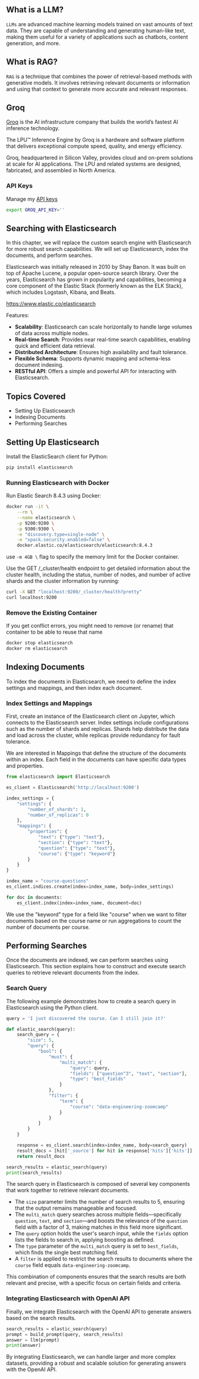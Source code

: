 ## What is a LLM?

`LLMs` are advanced machine learning models trained on vast amounts of text data. They are capable of understanding and generating human-like text, making them useful for a variety of applications such as chatbots, content generation, and more.

## What is RAG?

`RAG` is a technique that combines the power of retrieval-based methods with generative models. It involves retrieving relevant documents or information and using that context to generate more accurate and relevant responses.


## Groq 

[Groq](https://groq.com/) is the AI infrastructure company that builds the world’s fastest AI inference technology. 

The LPU™ Inference Engine by Groq is a hardware and software platform that delivers exceptional compute speed, quality, and energy efficiency. 

Groq, headquartered in Silicon Valley, provides cloud and on-prem solutions at scale for AI applications. The LPU and related systems are designed, fabricated, and assembled in North America.  

### API Keys


Manage my [API keys](https://console.groq.com/keys)



```bash
export GROQ_API_KEY=''
```


## Searching with Elasticsearch

In this chapter, we will replace the custom search engine with Elasticsearch for more robust search capabilities. We will set up Elasticsearch, index the documents, and perform searches.

Elasticsearch was initially released in 2010 by Shay Banon. It was built on top of Apache Lucene, a popular open-source search library. Over the years, Elasticsearch has grown in popularity and capabilities, becoming a core component of the Elastic Stack (formerly known as the ELK Stack), which includes Logstash, Kibana, and Beats.

https://www.elastic.co/elasticsearch

Features:

- **Scalability**: Elasticsearch can scale horizontally to handle large volumes of data across multiple nodes.
- **Real-time Search**: Provides near real-time search capabilities, enabling quick and efficient data retrieval.
- **Distributed Architecture**: Ensures high availability and fault tolerance.
- **Flexible Schema**: Supports dynamic mapping and schema-less document indexing.
- **RESTful API**: Offers a simple and powerful API for interacting with Elasticsearch.


## Topics Covered

- Setting Up Elasticsearch
- Indexing Documents
- Performing Searches

## Setting Up Elasticsearch

Install the ElasticSearch client for Python:

```bash
pip install elasticsearch
```

### Running Elasticsearch with Docker

Run Elastic Search 8.4.3 using Docker:

```bash
docker run -it \
    --rm \
    --name elasticsearch \
    -p 9200:9200 \
    -p 9300:9300 \
    -e "discovery.type=single-node" \
    -e "xpack.security.enabled=false" \
    docker.elastic.co/elasticsearch/elasticsearch:8.4.3
```

use `-m 4GB \` flag to specify the memory limit for the Docker container.


Use the GET /_cluster/health endpoint to get detailed information about the cluster health, including the status, number of nodes, and number of active shards and the cluster information by running:

```bash
curl -X GET "localhost:9200/_cluster/health?pretty"
curl localhost:9200
```

### Remove the Existing Container

If you get conflict errors, you might need to remove (or rename) that container to be able to reuse that name

```bash
docker stop elasticsearch
docker rm elasticsearch
   ```

## Indexing Documents

To index the documents in Elasticsearch, we need to define the index settings and mappings, and then index each document.

### Index Settings and Mappings

First, create an instance of the Elasticsearch client on Jupyter, which connects to the Elasticsearch server. Index settings include configurations such as the number of shards and replicas. Shards help distribute the data and load across the cluster, while replicas provide redundancy for fault tolerance.

We are interested in Mappings that define the structure of the documents within an index. Each field in the documents can have specific data types and properties.

```python
from elasticsearch import Elasticsearch

es_client = Elasticsearch('http://localhost:9200')

index_settings = {
    "settings": {
        "number_of_shards": 1,
        "number_of_replicas": 0
    },
    "mappings": {
        "properties": {
            "text": {"type": "text"},
            "section": {"type": "text"},
            "question": {"type": "text"},
            "course": {"type": "keyword"} 
        }
    }
}

index_name = "course-questions"
es_client.indices.create(index=index_name, body=index_settings)

for doc in documents:
    es_client.index(index=index_name, document=doc)
```

We use the "keyword" type for a field like "course" when we want to filter documents based on the course name or run aggregations to count the number of documents per course.

## Performing Searches

Once the documents are indexed, we can perform searches using Elasticsearch. This section explains how to construct and execute search queries to retrieve relevant documents from the index.

### Search Query

The following example demonstrates how to create a search query in Elasticsearch using the Python client.

```python
query = 'I just discovered the course. Can I still join it?'

def elastic_search(query):
    search_query = {
        "size": 5,
        "query": {
            "bool": {
                "must": {
                    "multi_match": {
                        "query": query,
                        "fields": ["question^3", "text", "section"],
                        "type": "best_fields"
                    }
                },
                "filter": {
                    "term": {
                        "course": "data-engineering-zoomcamp"
                    }
                }
            }
        }
    }

    response = es_client.search(index=index_name, body=search_query)
    result_docs = [hit['_source'] for hit in response['hits']['hits']]
    return result_docs

search_results = elastic_search(query)
print(search_results)
```

The search query in Elasticsearch is composed of several key components that work together to retrieve relevant documents. 

- The `size` parameter limits the number of search results to 5, ensuring that the output remains manageable and focused. 
- The `multi_match` query searches across multiple fields—specifically `question`, `text`, and `section`—and boosts the relevance of the `question` field with a factor of 3, making matches in this field more significant. 
- The `query` option holds the user's search input, while the `fields` option lists the fields to search in, applying boosting as defined. 
- The `type` parameter of the `multi_match` query is set to `best_fields`, which finds the single best matching field.
- A `filter` is applied to restrict the search results to documents where the `course` field equals `data-engineering-zoomcamp`. 


This combination of components ensures that the search results are both relevant and precise, with a specific focus on certain fields and criteria.


### Integrating Elasticsearch with OpenAI API

Finally, we integrate Elasticsearch with the OpenAI API to generate answers based on the search results.

```python
search_results = elastic_search(query)
prompt = build_prompt(query, search_results)
answer = llm(prompt)
print(answer)
```

By integrating Elasticsearch, we can handle larger and more complex datasets, providing a robust and scalable solution for generating answers with the OpenAI API.